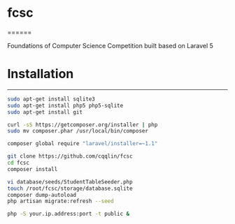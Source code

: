 # fcsc
======

Foundations of Computer Science Competition built based on Laravel 5



# Installation
--------------
```sh
sudo apt-get install sqlite3
sudo apt-get install php5 php5-sqlite
sudo apt-get install git

curl -sS https://getcomposer.org/installer | php
sudo mv composer.phar /usr/local/bin/composer

composer global require "laravel/installer=~1.1"

git clone https://github.com/cqqlin/fcsc
cd fcsc
composer install

vi database/seeds/StudentTableSeeder.php
touch /root/fcsc/storage/database.sqlite
composer dump-autoload
php artisan migrate:refresh --seed

php -S your.ip.address:port -t public &
```